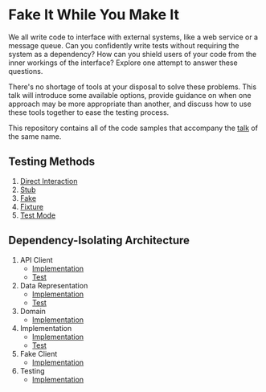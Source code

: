 # Fake It While You Make It

We all write code to interface with external systems, like a web service or a message queue. Can you confidently write tests without requiring the system as a dependency? How can you shield users of your code from the inner workings of the interface? Explore one attempt to answer these questions.

There's no shortage of tools at your disposal to solve these problems. This talk will introduce some available options, provide guidance on when one approach may be more appropriate than another, and discuss how to use these tools together to ease the testing process.

This repository contains all of the code samples that accompany the [talk](fake_it_while_you_make_it.key) of the same name.

## Testing Methods

1. [Direct Interaction](https://github.com/kevin-j-m/testing-services/blob/46c16ff0129127a1faba1c4c149f1f5ee5898b5f/spec/sweathr/location_spec.rb)
2. [Stub](https://github.com/kevin-j-m/testing-services/blob/46c16ff0129127a1faba1c4c149f1f5ee5898b5f/spec/sweathr/location_webmock_spec.rb)
3. [Fake](https://github.com/kevin-j-m/testing-services/blob/46c16ff0129127a1faba1c4c149f1f5ee5898b5f/spec/sweathr/location_sinatra_spec.rb)
4. [Fixture](https://github.com/kevin-j-m/testing-services/blob/46c16ff0129127a1faba1c4c149f1f5ee5898b5f/spec/sweathr/location_vcr_spec.rb)
5. [Test Mode](spec/sweathr/location_testing_mode_spec.rb)

## Dependency-Isolating Architecture

1. API Client
   * [Implementation](lib/sweathr/weather/api.rb)
   * [Test](spec/sweathr/weather/api_spec.rb)
2. Data Representation
   * [Implementation](lib/sweathr/weather/current_conditions.rb)
   * [Test](spec/sweathr/weather/current_conditions_spec.rb)
3. Domain
   * [Implementation](lib/sweathr/weather.rb)
4. Implementation
   * [Implementation](lib/sweathr/location.rb)
   * [Test](spec/sweathr/location_spec.rb)
5. Fake Client
   * [Implementation](lib/sweathr/testing/fake_weather_client.rb)
6. Testing
   * [Implementation](lib/sweathr/testing.rb)
